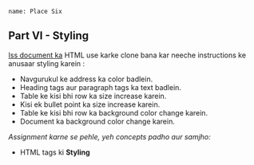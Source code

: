 ```ngMeta
name: Place Six
```

## Part VI - Styling

[Iss document ka](https://docs.google.com/document/d/18y1-KsqxA8l2i9Ep48mndRO-nLtyDtDQjmwDBvuA6gU/edit) HTML use karke clone bana kar neeche instructions ke anusaar styling karein :

  - Navgurukul ke address ka color badlein.
  - Heading tags aur paragraph tags ka text badlein.
  - Table ke kisi bhi row ka size increase karein.
  - Kisi ek bullet point ka size increase karein.
  - Table ke kisi bhi row ka background color change karein.
  - Document ka background color change karein.

_Assignment karne se pehle, yeh concepts padho aur samjho:_ 

- HTML tags ki **Styling**